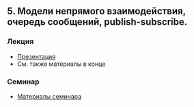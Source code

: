 ## 5. Модели непрямого взаимодействия, очередь сообщений, publish-subscribe.

### Лекция

- [Презентация](05-indirect.pdf)
- См. также материалы в конце

### Семинар

- [Материалы семинара](seminar/readme.md)
